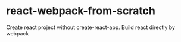 # react-webpack-from-scratch
Create react project without create-react-app. Build react directly by webpack
